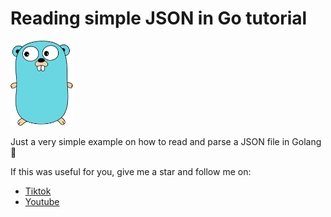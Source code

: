 # Reading simple JSON in Go tutorial

<img src="gopher.svg" alt="gopher" width="100"/>
 
Just a very simple example on how to read and parse a JSON file in Golang 🚀

If this was useful for you, give me a star and follow me on:
* [Tiktok](https://www.tiktok.com/@sergiosheypol/)
* [Youtube](https://youtube.com/@sergiosheypol)
